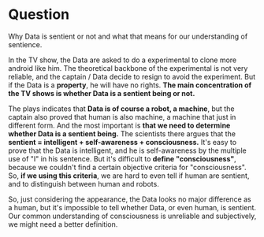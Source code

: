 # Question

Why Data is sentient or not and what that means for our understanding of sentience. 

In the TV show, the Data are asked to do a experimental to clone more android like him. The theoretical backbone of the experimental is not very reliable, and the captain / Data decide to resign to avoid the experiment. But if the Data is a **property**, he will have no rights. **The main concentration of the TV shows is whether Data is a sentient being or not.** 

The plays indicates that **Data is of course a robot, a machine**, but the captain also proved that human is also machine, a machine that just in different form. And the most important is **that we need to determine whether Data is a sentient being.** The scientists there argues that the **sentient = intelligent + self-awareness + consciousness.** It's easy to prove that the Data is intelligent, and he is self-awareness by the multiple use of "I" in his sentence. But it's difficult to **define "consciousness"**, because we couldn't find a certain objective criteria for "consciousness". So, **if we using this criteria**, we are hard to even tell if human are sentient, and to distinguish between human and robots. 

So, just considering the appearance, the Data looks no major difference as a human, but it's impossible to tell whether Data, or even human, is sentient. Our common understanding of consciousness is unreliable and subjectively, we might need a better definition.  